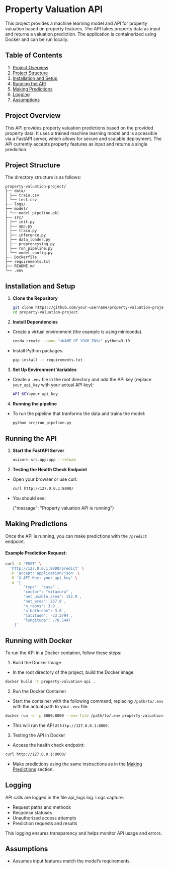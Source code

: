 # Property Valuation API

This project provides a machine learning model and API for property valuation based on property features. The API takes property data as input and returns a valuation prediction. The application is containerized using Docker and can be run locally.

## Table of Contents
1. [Project Overview](#project-overview)
2. [Project Structure](#project-structure)
3. [Installation and Setup](#installation-and-setup)
4. [Running the API](#running-the-api)
5. [Making Predictions](#making-predictions)
6. [Logging](#logging)
7. [Assumptions](#assumptions)

## Project Overview

This API provides property valuation predictions based on the provided property data. It uses a trained machine learning model and is accessible via a FastAPI server, which allows for secure and scalable deployment. The API currently accepts property features as input and returns a single prediction.

## Project Structure

The directory structure is as follows:
```
property-valuation-project/ 
├── data/ 
│ ├── train.csv
│ └── test.csv
├── logs/ 
├── model/
│ └── model_pipeline.pkl
├── src/ 
│ ├── init.py
│ ├── app.py 
│ ├── train.py 
│ ├── inference.py 
│ ├── data_loader.py 
│ ├── preprocessing.py 
│ ├── run_pipeline.py 
│ └── model_config.py 
├── Dockerfile 
├── requirements.txt 
├── README.md 
└── .env
```

## Installation and Setup

1. **Clone the Repository**
    ```bash
    git clone https://github.com/your-username/property-valuation-project.git
    cd property-valuation-project
    ```

2. **Install Dependencies**
- Create a virtual environment (the example is using miniconda).
    ```bash
    conda create --name "<NAME_OF_YOUR_ENV>" python=3.10
    ```
- Install Python packages.
    ```bash
    pip install -r requirements.txt
    ```

3. **Set Up Environment Variables**
- Create a `.env` file in the root directory and add the API key (replace `your_api_key` with your actual API key):

    ```bash
    API_KEY=your_api_key
    ```

4. **Running the pipeline**
- To run the pipeline that tranforms the data and trains the model:
    
    ```bash
    python src/run_pipeline.py
    ```

## Running the API

1. **Start the FastAPI Server**
   ```bash
   uvicorn src.app:app --reload
   ```

2. **Testing the Health Check Endpoint**
- Open your browser or use curl:
    ```bash
    curl http://127.0.0.1:8000/ 
    ```
- You should see:

    {"message": "Property valuation API is running"}

## Making Predictions

Once the API is running, you can make predictions with the ```/predict``` endpoint.

#### Example Prediction Request:

```bash
curl -X 'POST' \
  'http://127.0.0.1:8000/predict' \
  -H 'accept: application/json' \
  -H 'X-API-Key: your_api_key' \
  -d '{
        "type": "casa" ,
        "sector": "vitacura" ,
        "net_usable_area": 152.0 ,
        "net_area": 257.0 ,
        "n_rooms": 3.0 ,
        "n_bathroom": 3.0 ,
        "latitude": -33.3794 ,
        "longitude": -70.5447
    }'
```
## Running with Docker
To run the API in a Docker container, follow these steps:

1. Build the Docker Image

- In the root directory of the project, build the Docker image:

```bash
docker build -t property-valuation-api .
```

2. Run the Docker Container

- Start the container with the following command, replacing ```/path/to/.env``` with the actual path to your ```.env``` file:

```bash
docker run -d -p 8000:8000 --env-file /path/to/.env property-valuation-api
```
- This will run the API at ```http://127.0.0.1:8000.```

3. Testing the API in Docker

- Access the health check endpoint:
```bash
curl http://127.0.0.1:8000/
```

- Make predictions using the same instructions as in the [Making Predictions](#making-predictions) section.

## Logging
API calls are logged in the file api_logs.log. Logs capture:

- Request paths and methods
- Response statuses
- Unauthorized access attempts
- Prediction requests and results

This logging ensures transparency and helps monitor API usage and errors.

## Assumptions

- Assumes input features match the model’s requirements.